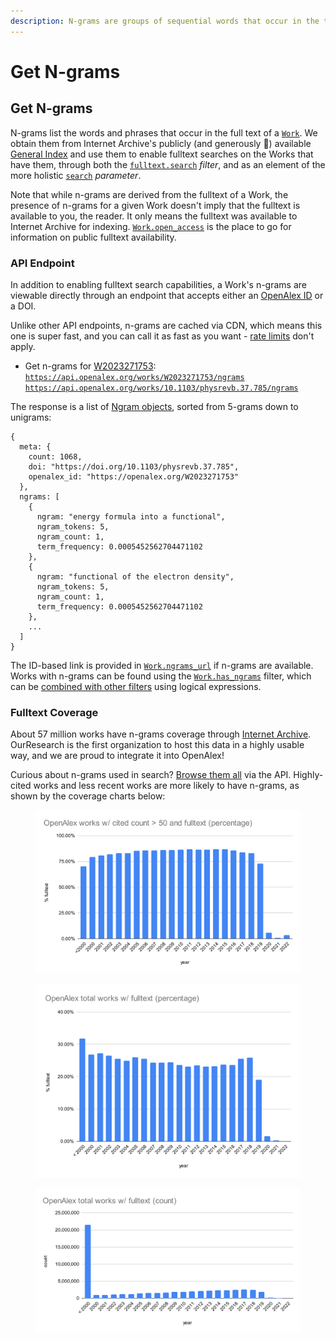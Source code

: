 ```yaml
---
description: N-grams are groups of sequential words that occur in the text of a Work.
---
```


# Get N-grams

## Get N-grams

N-grams list the words and phrases that occur in the full text of a [`Work`](work-object/). We obtain them from Internet Archive's publicly (and generously :clap:) available [General Index](https://archive.org/details/GeneralIndex) and use them to enable fulltext searches on the Works that have them, through both the [`fulltext.search`](../../the-api/filters/filter-works.md#fulltext.search) _filter_, and as an element of the more holistic [`search`](../../the-api/search/search-works.md#works-full-search) _parameter_.

Note that while n-grams are derived from the fulltext of a Work, the presence of n-grams for a given Work doesn't imply that the fulltext is available to you, the reader. It only means the fulltext was available to Internet Archive for indexing. [`Work.open_access`](work-object/#open\_access) is the place to go for information on public fulltext availability.

### API Endpoint

In addition to enabling fulltext search capabilities, a Work's n-grams are viewable directly through an endpoint that accepts either an [OpenAlex ID](../../the-api/get-single-entities/#the-openalex-id) or a DOI.

Unlike other API endpoints, n-grams are cached via CDN, which means this one is super fast, and you can call it as fast as you want - [rate limits](../../the-api/rate-limits-and-authentication.md) don't apply.

* Get n-grams for [W2023271753](https://openalex.org/W2023271753):\
  [`https://api.openalex.org/works/W2023271753/ngrams`](https://api.openalex.org/works/W2023271753/ngrams)\
  [`https://api.openalex.org/works/10.1103/physrevb.37.785/ngrams`](https://api.openalex.org/works/10.1103/physrevb.37.785/ngrams)

The response is a list of [Ngram objects](get-n-grams.md#the-ngram-object), sorted from 5-grams down to unigrams:

```
{
  meta: {
    count: 1068,
    doi: "https://doi.org/10.1103/physrevb.37.785",
    openalex_id: "https://openalex.org/W2023271753"
  },
  ngrams: [
    {
      ngram: "energy formula into a functional",
      ngram_tokens: 5,
      ngram_count: 1,
      term_frequency: 0.0005452562704471102
    },
    {
      ngram: "functional of the electron density",
      ngram_tokens: 5,
      ngram_count: 1,
      term_frequency: 0.0005452562704471102
    },
    ...
  ]
}
```

The ID-based link is provided in [`Work.ngrams_url`](work-object/#ngrams\_url) if n-grams are available. Works with n-grams can be found using the [`Work.has_ngrams`](../../the-api/filters/filter-works.md#has\_ngrams) filter, which can be [combined with other filters](../../the-api/get-lists-of-entities/filter-entity-lists.md) using logical expressions.

### Fulltext Coverage

About 57 million works have n-grams coverage through [Internet Archive](https://archive.org/details/GeneralIndex). OurResearch is the first organization to host this data in a highly usable way, and we are proud to integrate it into OpenAlex!

Curious about n-grams used in search? [Browse them all](work-object/#ngrams\_url) via the API. Highly-cited works and less recent works are more likely to have n-grams, as shown by the coverage charts below:

<figure><img src="../../.gitbook/assets/OpenAlex works w_ cited count _ 50 and fulltext (percentage).svg" alt=""><figcaption></figcaption></figure>

<figure><img src="../../.gitbook/assets/OpenAlex total works w_ fulltext (percentage).svg" alt=""><figcaption></figcaption></figure>

<figure><img src="../../.gitbook/assets/OpenAlex total works w_ fulltext (count).svg" alt=""><figcaption></figcaption></figure>
